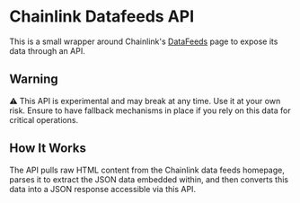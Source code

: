 # Chainlink Datafeeds API

This is a small wrapper around Chainlink's [DataFeeds](https://data.chain.link/feeds) page to expose its data through an API.

## Warning

⚠️ This API is experimental and may break at any time. Use it at your own risk. Ensure to have fallback mechanisms in place if you rely on this data for critical operations.

## How It Works

The API pulls raw HTML content from the Chainlink data feeds homepage, parses it to extract the JSON data embedded within, and then converts this data into a JSON response accessible via this API.
